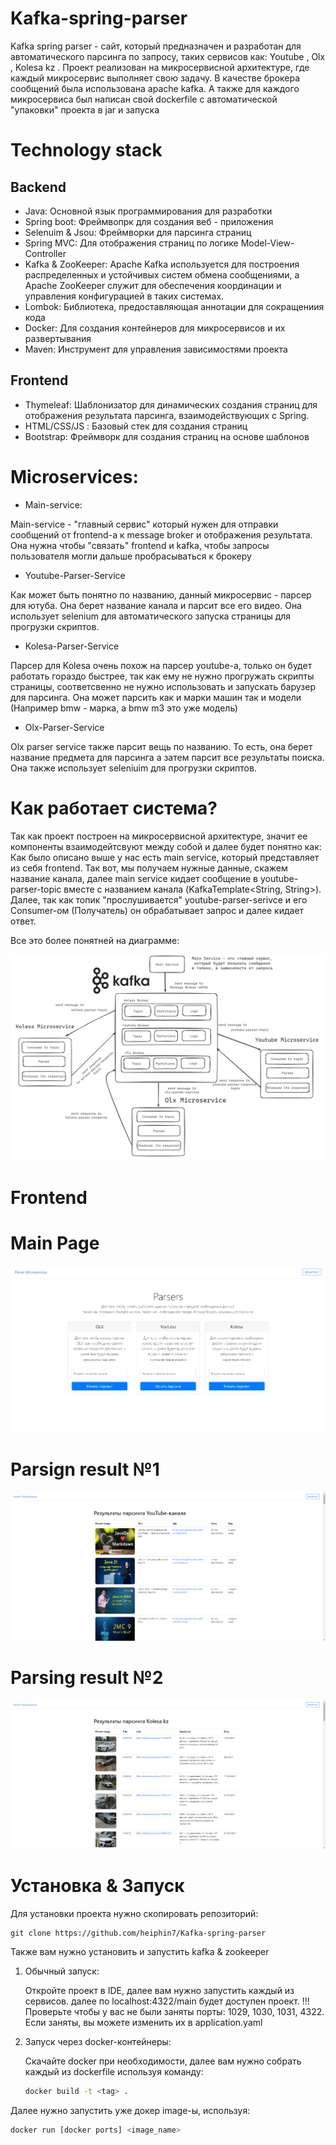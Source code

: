 # Kafka-spring-parser

Kafka spring parser - сайт, который предназначен и разработан для автоматического парсинга по запросу, таких сервисов как: Youtube , Olx , Kolesa kz . Проект реализован на микросервисной архитектуре, где каждый микросервис выполняет свою задачу. В качестве брокера сообщений была использована apache kafka. А также для каждого микросервиса был написан свой dockerfile с автоматической "упаковки" проекта в jar и запуска 

# Technology stack 

## Backend 

+ Java: Основной язык программирования для разработки
+ Spring boot: Фреймвопрк для создания веб - приложения
+ Selenuim & Jsou: Фреймворки для парсинга страниц
+ Spring MVC: Для отображения страниц по логике Model-View-Controller
+ Kafka & ZooKeeper:  Apache Kafka используется для построения распределенных и устойчивых систем обмена сообщениями, а Apache ZooKeeper служит для обеспечения координации и управления конфигурацией в таких системах.
+ Lombok: Библиотека, предоставляющая аннотации для сокращениия кода
+ Docker: Для создания контейнеров для микросервисов и их развертывания
+ Maven: Инструмент для управления зависимостями проекта

## Frontend

- Thymeleaf: Шаблонизатор для динамических создания страниц для отображения результата парсинга, взаимодействующих с Spring.
- HTML/CSS/JS : Базовый стек для создания страниц
- Bootstrap: Фреймворк для создания страниц на основе шаблонов


# Microservices:

+ Main-service:

Main-service - "главный сервис" который нужен для отправки сообщений от frontend-а к message broker и отображения результата. Она нужна чтобы "связать" frontend и kafka, чтобы запросы пользователя могли дальше пробрасываться к брокеру


+ Youtube-Parser-Service

Как может быть понятно по названию, данный микросервис - парсер для ютуба. Она берет название канала и парсит все его видео. Она использует selenium для автоматического запуска страницы для прогрузки скриптов.

+ Kolesa-Parser-Service

Парсер для Kolesa очень похож на парсер youtube-а, только он будет работать гораздо быстрее, так как ему не нужно прогружать скрипты страницы, соответсвенно не нужно использовать и запускать барузер для парсинга. Она может парсить как и марки машин так и модели (Например bmw - марка, а bmw m3 это уже модель)

+ Olx-Parser-Service

Olx parser service также парсит вещь по названию. То есть, она берет название предмета для парсинга а затем парсит все результаты поиска. Она также использует seleniuim для прогрузки скриптов.


# Как работает система?

Так как проект построен на микросервисной архитектуре, значит ее компоненты взаимодейтсвуют между собой и далее будет понятно как:
Как было описано выше у нас есть main service, который представляет из себя frontend. Так вот, мы получаем нужные данные, скажем название канала, далее main service кидает сообщение в youtube-parser-topic вместе с названием канала (KafkaTemplate<String, String>). Далее, так как топик "прослушивается" youtube-parser-serivce и его Consumer-ом (Получатель) он обрабатывает запрос и далее кидает ответ.

Все это более понятней на диаграмме:

![alt text](https://github.com/heiphin7/Kafka-spring-parser/blob/main/microservices.png)

# Frontend

# Main Page

![alt text](https://github.com/heiphin7/Kafka-spring-parser/blob/main/main_page.png)

# Parsign result №1

![alt text](https://github.com/heiphin7/Kafka-spring-parser/blob/main/youtube-resluts.png)

# Parsing result №2

![alt text](https://github.com/heiphin7/Kafka-spring-parser/blob/main/parser-example.png)


# Установка & Запуск

Для установки проекта нужно скопировать репозиторий:

    git clone https://github.com/heiphin7/Kafka-spring-parser
    
Также вам нужно установить и запустить kafka & zookeeper

1. Обычный запуск:

   Откройте проект в IDE, далее вам нужно запустить каждый из сервисов. далее по localhost:4322/main будет доступен проект.
   !!! Проверьте чтобы у вас не были заняты порты: 1029, 1030, 1031, 4322. Если заняты, вы можете изменить их в application.yaml

2. Запуск через docker-контейнеры:

   Скачайте docker при необходимости, далее вам нужно собрать каждый из dockerfile используя команду:
   
   ```bash
   docker build -t <tag> .
   ```

  Далее нужно запустить уже докер image-ы, используя:

  ```bash
  docker run [docker ports] <image_name>
  ```
   

